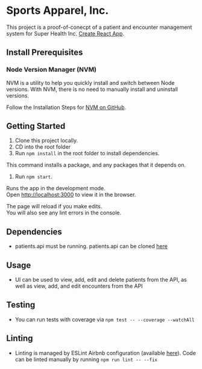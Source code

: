 # Sports Apparel, Inc.

This project is a proof-of-conecpt of a patient and encounter management system for Super Health Inc.  [Create React App](https://github.com/facebook/create-react-app).

## Install Prerequisites

### Node Version Manager (NVM)

NVM is a utility to help you quickly install and switch between Node versions. With NVM, there is no need to manually install and uninstall versions.

Follow the Installation Steps for [NVM on GitHub](https://github.com/coreybutler/nvm-windows).

## Getting Started

1. Clone this project locally.
1. CD into the root folder
1. Run `npm install` in the root folder to install dependencies.

This command installs a package, and any packages that it depends on.

1. Run `npm start`.

Runs the app in the development mode.\
Open [http://localhost:3000](http://localhost:3000) to view it in the browser.

The page will reload if you make edits.\
You will also see any lint errors in the console.

## Dependencies
* patients.api must be running. patients.api can be cloned [here](https://gitlab.ce.catalyte.io/jhelton/jh-final-project-api)

## Usage
* UI can be used to view, add, edit and delete patients from the API, as well as view, add, and edit encounters from the API

## Testing
* You can run tests with coverage via `npm test -- --coverage --watchAll`

## Linting
* Linting is managed by ESLint Airbnb configuration (available [here](https://www.npmjs.com/package/eslint-config-airbnb)).  Code can be linted manually by running `npm run lint -- --fix`
